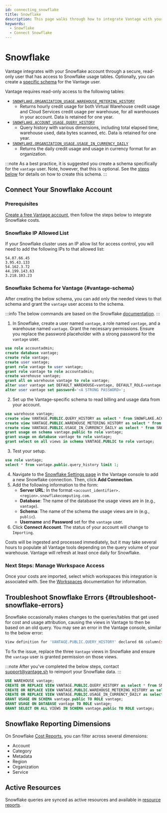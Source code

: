```yaml
---
id: connecting_snowflake
title: Snowflake
description: This page walks through how to integrate Vantage with your Snowflake account.
keywords:
  - Snowflake
  - Connect Snowflake
---
```


# Snowflake

Vantage integrates with your Snowflake account through a secure, read-only user that has access to Snowflake usage tables. Optionally, you can create a [specific schema](/connecting_snowflake#vantage-schema) for the Vantage user.

Vantage requires read-only access to the following tables:


- [`SNOWFLAKE.ORGANIZATION_USAGE.WAREHOUSE_METERING_HISTORY`](https://docs.snowflake.com/en/sql-reference/functions/warehouse_metering_history.html)
  - Returns hourly credit usage for both Virtual Warehouse credit usage and Cloud Services credit usage per warehouse, for all warehouses in your account. Data is retained for one year.
- [`SNOWFLAKE.ACCOUNT_USAGE.QUERY_HISTORY`](https://docs.snowflake.com/en/sql-reference/account-usage/query_history.html)
  - Query history with various dimensions, including total elapsed time, warehouse used, data bytes scanned, etc. Data is retained for one year.
- [`SNOWFLAKE.ORGANIZATION_USAGE.USAGE_IN_CURRENCY_DAILY`](https://docs.snowflake.com/en/sql-reference/organization-usage/usage_in_currency_daily.html)
  - Returns the daily credit usage and usage in currency format for an organization.

:::note
As a best practice, it is suggested you create a schema specifically for the `vantage` user. Note, however, that this is optional. See the [steps below](/connecting_snowflake#vantage-schema) for details on how to create this schema.
:::


## Connect Your Snowflake Account

### Prerequisites

[Create a free Vantage account](https://console.vantage.sh/signup), then follow the steps below to integrate Snowflake costs.

### Snowflake IP Allowed List

If your Snowflake cluster uses an IP allow list for access control, you will need to add the following IPs to that allowed list:

```
54.87.66.45
3.95.43.133
54.162.3.72
44.199.143.63
3.218.103.23
```

### Snowflake Schema for Vantage {#vantage-schema}

After creating the below schema, you can add only the needed views to that schema and grant the `vantage` user access to the schema.

:::info
The below commands are based on the Snowflake [documentation](https://community.snowflake.com/s/article/Solution-Grant-access-to-specific-views-in-SNOWFLAKE-ACCOUNT-USAGE-to-custom-roles).
:::

1. In Snowflake, create a user named `vantage`, a role named `vantage`, and a warehouse named `vantage`. Grant the necessary permissions. Ensure you replace the password placeholder with a strong password for the `vantage` user.

  ```sql
  use role accountadmin;
  create database vantage;
  create role vantage;
  create user vantage;
  grant role vantage to user vantage;
  grant role vantage to role accountadmin;
  create warehouse vantage;
  grant all on warehouse vantage to role vantage;
  alter user vantage set DEFAULT_WAREHOUSE=vantage, DEFAULT_ROLE=vantage;
  alter user vantage set password='<A STRONG PASSWORD>';
  ```

2. Set up the Vantage-specific schema to read billing and usage data from your account.

  ```sql
  use warehouse vantage;
  create view VANTAGE.PUBLIC.QUERY_HISTORY as select * from SNOWFLAKE.ACCOUNT_USAGE.QUERY_HISTORY;
  create view VANTAGE.PUBLIC.WAREHOUSE_METERING_HISTORY as select * from SNOWFLAKE.ORGANIZATION_USAGE.WAREHOUSE_METERING_HISTORY;
  create view VANTAGE.PUBLIC.USAGE_IN_CURRENCY_DAILY as select * from SNOWFLAKE.ORGANIZATION_USAGE.USAGE_IN_CURRENCY_DAILY;
  grant usage on schema vantage.public to role vantage;
  grant usage on database vantage to role vantage;
  grant select on all views in schema VANTAGE.PUBLIC to role vantage;
  ```

3. Test your setup.

  ```sql
  use role vantage;
  select * from vantage.public.query_history limit 1;
  ```

4. Navigate to the [Snowflake Settings page](https://console.vantage.sh/settings/snowflake) in the Vantage console to add a new Snowflake connection. Then, click **Add Connection**. 
5. Add the following information to the form:
   - **Server URL**: In the format `<account_identifier>.<region>.snowflakecomputing.com`. 
   - **Database**: The name of the database the usage views are in (e.g., `vantage`).
   - **Schema**: The name of the schema the usage views are in (e.g., `public`).
   - **Username** and **Password** set for the `vantage` user. 
6. Click **Connect Account**. The status of your account will change to `Importing`. 

Costs will be ingested and processed immediately, but it may take several hours to populate all Vantage tools depending on the query volume of your warehouse. Vantage will refresh at least once daily for Snowflake. 

### Next Steps: Manage Workspace Access

Once your costs are imported, select which workspaces this integration is associated with. See the [Workspaces](/workspaces#integration-workspace) documentation for information.

## Troubleshoot Snowflake Errors {#troubleshoot-snowflake-errors}

Snowflake occasionally makes changes to the queries/tables that get used for cost and usage attribution, causing the views in Vantage to then be based on an old query. You may see an error in the Vantage console, similar to the below error:

```bash
View definition for 'VANTAGE.PUBLIC.QUERY_HISTORY' declared 66 column(s), but view query produces 77 column(s).
```

To fix the issue, replace the three `Vantage` views in Snowflake and ensure the `vantage` user is granted permission on those views. 

:::note
After you've completed the below steps, contact [support@vantage.sh](mailto:support@vantage.sh) to reimport your Snowflake data.
:::

```sql
USE WAREHOUSE vantage;
CREATE OR REPLACE VIEW VANTAGE.PUBLIC.QUERY_HISTORY as select * from SNOWFLAKE.ACCOUNT_USAGE.QUERY_HISTORY;
CREATE OR REPLACE VIEW VANTAGE.PUBLIC.WAREHOUSE_METERING_HISTORY as select * from SNOWFLAKE.ORGANIZATION_USAGE.WAREHOUSE_METERING_HISTORY;
CREATE OR REPLACE VIEW VANTAGE.PUBLIC.USAGE_IN_CURRENCY_DAILY as select * from SNOWFLAKE.ORGANIZATION_USAGE.USAGE_IN_CURRENCY_DAILY;
GRANT USAGE ON SCHEMA vantage.public TO ROLE vantage;
GRANT USAGE ON DATABASE vantage TO ROLE vantage;
GRANT SELECT ON ALL VIEWS IN SCHEMA vantage.public TO ROLE vantage;
```

## Snowflake Reporting Dimensions

On Snowflake [Cost Reports](/cost_reports), you can filter across several dimensions:

- Account
- Category 
- Metadata
- Region
- Organization
- Service

## Active Resources 

Snowflake queries are synced as active resources and available in [resource reports](/active_resources).

